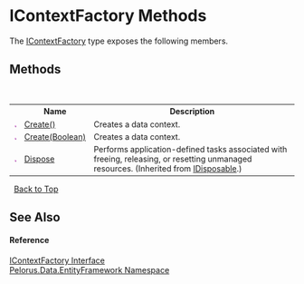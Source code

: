 # IContextFactory Methods
 

The <a href="A147AB3D">IContextFactory</a> type exposes the following members.


## Methods
&nbsp;<table><tr><th></th><th>Name</th><th>Description</th></tr><tr><td>![Public method](media/pubmethod.gif "Public method")</td><td><a href="74FD8872">Create()</a></td><td>
Creates a data context.</td></tr><tr><td>![Public method](media/pubmethod.gif "Public method")</td><td><a href="31674AF1">Create(Boolean)</a></td><td>
Creates a data context.</td></tr><tr><td>![Public method](media/pubmethod.gif "Public method")</td><td><a href="http://msdn2.microsoft.com/en-us/library/es4s3w1d" target="_blank">Dispose</a></td><td>
Performs application-defined tasks associated with freeing, releasing, or resetting unmanaged resources.
 (Inherited from <a href="http://msdn2.microsoft.com/en-us/library/aax125c9" target="_blank">IDisposable</a>.)</td></tr></table>&nbsp;
<a href="#icontextfactory-methods">Back to Top</a>

## See Also


#### Reference
<a href="A147AB3D">IContextFactory Interface</a><br /><a href="55312241">Pelorus.Data.EntityFramework Namespace</a><br />